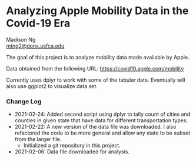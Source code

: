 # Analyzing Apple Mobility Data in the Covid-19 Era

Madison Ng  
mtng2@dons.usfca.edu

The goal of this project is to analyze mobility data made available by Apple.

Data obtained from the following URL:
https://covid19.apple.com/mobility

Currently uses dplyr to work with some of the tabular data. Eventually will also use ggplot2 to visualize data set.

### Change Log
* 2021-02-24: Added second script using dplyr to tally count of cities and counties in given state that have data for different transportation types.
* 2021-02-22: A new version of the data file was downloaded. I also refactored the code to be more general and allow any state to be subset from the larger file.
  * Initialized a git repository in this project.
* 2021-02-06: Data file downloaded for analysis.

